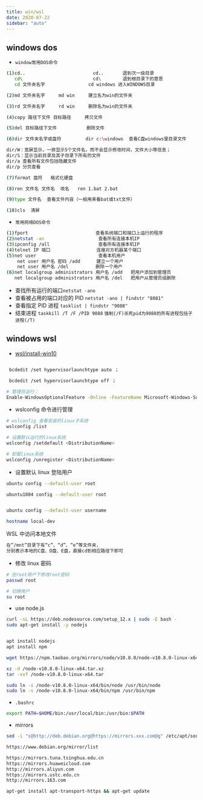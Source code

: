 ```yaml
---
title: win/wsl
date: 2020-07-22
sidebar: "auto"
---
```


## windows dos

- `window常用DOS命令`

```bash
(1)cd..                         cd..       退到次一级目录
   cd\                          cd\        退到根目录下的意思
   cd 文件夹名字                cd windows 进入WINDOWS目录

(2)md 文件夹名字     md win     建立名为win的文件夹

(3)rd 文件夹名字     rd win     删除名为win的文件夹

(4)copy 路径下文件 目标路径     拷贝文件

(5)del 目标路径下文件           删除文件

(6)dir 文件夹名字或盘符         dir c:\windows  查看C盘windows里目录文件

dir/W：宽屏显示，一排显示5个文件名，而不会显示修改时间，文件大小等信息；
dir/S：显示当前目录及其子目录下所有的文件
dir/a 查看所有文件包括隐藏文件
dir/p 分页查看

(7)format 盘符   格式化硬盘

(8)ren 文件名 文件名  改名   ren 1.bat 2.bat

(9)type 文件名  查看文件内容（一般用来看bat或txt文件）

(10)cls  清屏
```

- `常用网络DOS命令`

```bash
(1)fport                         查看系统端口和端口上运行的程序
(2)netstat -an                    查看所有连接本机IP
(3)ipconfig /all                  查看所有连接本机IP
(4)telnet IP 端口                 连接对方机器某个端口
(5)net user                       查看本机用户
    net user 用户名 密码 /add      建立一个用户
    net user 用户名 /del          删除一个用户
(6)net localgroup administrators 用户名 /add   把用户添加到管理员
   net localgroup administrators 用户名 /del   把用户从管理员组删除
```

- 查找所有运行的端口`netstat -ano`
- 查看被占用的端口对应的 PID `netstat -ano | findstr "8081"`
- 查看指定 PID 进程 `tasklist | findstr "9088"`
- 结束进程 `taskkill /T /F /PID 9088` `强制(/F)杀死pid为9088的所有进程包括子进程(/T)`

## windows wsl

- [wsl/install-win10](https://docs.microsoft.com/zh-cn/windows/wsl/install-win10)

```bash

 bcdedit /set hypervisorlaunchtype auto ；

 bcdedit /set hypervisorlaunchtype off ；

# 管理员运行：
Enable-WindowsOptionalFeature -Online -FeatureName Microsoft-Windows-Subsystem-Linux
```

- wslconfig 命令进行管理

```bash
# wslconfig 查看安装的linux子系统
wslconfig /list

# 设置默认运行的linux系统
wslconfig /setdefault <DistributionName>

# 卸载linux系统
wslconfig /unregister <DistributionName>
```

- 设置默认 linux 登陆用户

```bash
ubuntu config --default-user root

ubuntu1804 config --default-user root


ubuntu config --default-user username

hostname local-dev

```

WSL 中访问本地文件

```bash
在“/mnt”目录下有“c”、“d”、“e”等文件夹，
分别表示本地的C盘、D盘、E盘，直接cd到相应路径下即可
```

- 修改 linux 密码

```bash
# 在root用户下修改root密码
passwd root

# 切换用户
su root
```

- use node.js

```bash
curl -sL https://deb.nodesource.com/setup_12.x | sudo -E bash -
sudo apt-get install -y nodejs


apt install nodejs
apt install npm

wget https://npm.taobao.org/mirrors/node/v10.8.0/node-v10.8.0-linux-x64.tar.xz

xz -d /node-v10.8.0-linux-x64.tar.xz
tar -xvf /node-v10.8.0-linux-x64.tar

sudo ln -s /node-v10.8.0-linux-x64/bin/node /usr/bin/node
sudo ln -s /node-v10.8.0-linux-x64/bin/npm /usr/bin/npm
```

- `.bashrc`

```bash
export PATH=$HOME/bin:/usr/local/bin:/usr/bin:$PATH
```

- mirrors

```bash
sed -i "s@http://deb.debian.org@https://mirrors.xxx.com@g" /etc/apt/sources.list

https://www.debian.org/mirror/list

https://mirrors.tuna.tsinghua.edu.cn
https://mirrors.huaweicloud.com
http://mirrors.aliyun.com
https://mirrors.ustc.edu.cn
http://mirrors.163.com

apt-get install apt-transport-https && apt-get update
```
